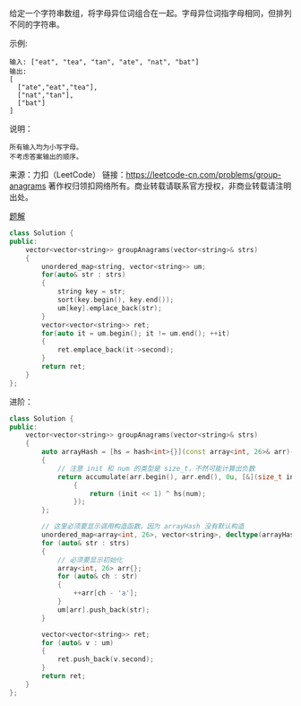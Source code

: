 给定一个字符串数组，将字母异位词组合在一起。字母异位词指字母相同，但排列不同的字符串。

示例:

```
输入: ["eat", "tea", "tan", "ate", "nat", "bat"]
输出:
[
  ["ate","eat","tea"],
  ["nat","tan"],
  ["bat"]
]
```

说明：

```
所有输入均为小写字母。
不考虑答案输出的顺序。
```

来源：力扣（LeetCode）
链接：https://leetcode-cn.com/problems/group-anagrams
著作权归领扣网络所有。商业转载请联系官方授权，非商业转载请注明出处。



[题解](https://leetcode-cn.com/problems/group-anagrams/solution/zi-mu-yi-wei-ci-fen-zu-by-leetcode-solut-gyoc/)

```cpp
class Solution {
public:
    vector<vector<string>> groupAnagrams(vector<string>& strs) 
    {
        unordered_map<string, vector<string>> um;
        for(auto& str : strs)
        {
            string key = str;
            sort(key.begin(), key.end());
            um[key].emplace_back(str);
        }
        vector<vector<string>> ret;
        for(auto it = um.begin(); it != um.end(); ++it)
        {
            ret.emplace_back(it->second);
        }
        return ret;
    }
};
```

进阶：

```cpp
class Solution {
public:
    vector<vector<string>> groupAnagrams(vector<string>& strs)
    {
        auto arrayHash = [hs = hash<int>{}](const array<int, 26>& arr)->size_t
        {
            // 注意 init 和 num 的类型是 size_t，不然可能计算出负数
            return accumulate(arr.begin(), arr.end(), 0u, [&](size_t init, size_t num) -> size_t
                {
                    return (init << 1) ^ hs(num);
                });
        };

        // 这里必须要显示调用构造函数，因为 arrayHash 没有默认构造
        unordered_map<array<int, 26>, vector<string>, decltype(arrayHash)> um(0, arrayHash);
        for (auto& str : strs)
        {
            // 必须要显示初始化
            array<int, 26> arr{};
            for (auto& ch : str)
            {
                ++arr[ch - 'a'];
            }
            um[arr].push_back(str);
        }

        vector<vector<string>> ret;
        for (auto& v : um)
        {
            ret.push_back(v.second);
        }
        return ret;
    }
};
```

